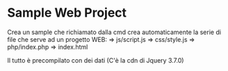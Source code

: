 # Sample Web Project
Crea un sample che richiamato dalla cmd crea automaticamente la serie di file che serve ad un progetto WEB:
=> js/script.js
=> css/style.js
=> php/index.php
=> index.html

Il tutto è precompilato con dei dati (C'è la cdn di Jquery 3.7.0)

